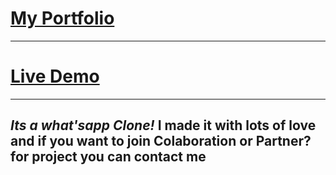 
# [My Portfolio](theamargupta.tech)
---

# [Live Demo](https://amar-whastappv2o.netlify.app/)
---
**_Its a what'sapp Clone!_** I made it with lots of love and if you want to join
**Colaboration** or **Partner**? for project
 you can contact me
---

<!--
**_Module authors!_** Tired of making up your readme format every time you
write it? Do you just want consistent readmes pre-populated with your module's
name, description and license without worrying about the structure every time?

--- -->
